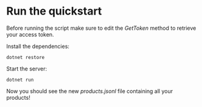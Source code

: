 # Run the quickstart

Before running the script make sure to edit the _GetToken_ method to retrieve your access token.

Install the dependencies:
```
dotnet restore
```

Start the server:
```
dotnet run
```

Now you should see the new _products.jsonl_ file containing all your products!